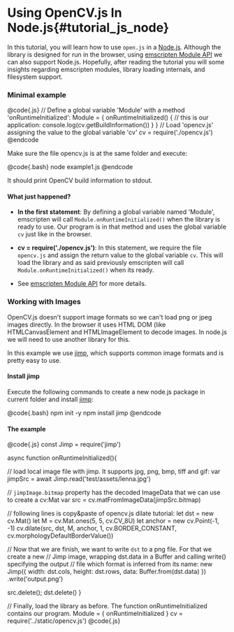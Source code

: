 Using OpenCV.js In Node.js{#tutorial_js_node}
===============================

In this tutorial, you will learn how to use `open.js` in a [Node.js](). Although the library is designed for run in the browser, using [emscripten Module API](https://emscripten.org/docs/api_reference/module.html) we can also support Node.js. Hopefully, after reading the tutorial you will some insights regarding emscripten modules, library loading internals, and filesystem support. 

### Minimal example

@code{.js}
// Define a global variable 'Module' with a method 'onRuntimeInitialized':
Module = {
  onRuntimeInitialized() {
    // this is our application:
    console.log(cv.getBuildInformation())
  }
}
// Load 'opencv.js' assigning the value to the global variable 'cv'
cv = require('./opencv.js')
@endcode

Make sure the file opencv.js is at the same folder and execute: 

@code{.bash}
node example1.js
@endcode

It should print OpenCV build information to stdout. 

#### What just happened?

 * **In the first statement**: By defining a global variable named 'Module', emscripten will call `Module.onRuntimeInitialized()` when the library is ready to use. Our program is in that method and uses the global variable `cv` just like in the browser.
 
 * **cv = require('./opencv.js')**: In this statement, we require the file `opencv.js` and assign the return value to the global variable `cv`. This will load the library and as said previously emscripten will call `Module.onRuntimeInitialized()` when its ready.

 * See [emscripten Module API](https://emscripten.org/docs/api_reference/module.html) for more details.

### Working with Images

OpenCV.js doesn't support image formats so we can't load png or jpeg images directly. In the browser it uses HTML DOM (like HTMLCanvasElement and HTMLImageElement to decode images. In node.js we will need to use another library for this. 

In this example we use [jimp](https://www.npmjs.com/package/jimp), which supports common image formats and is pretty easy to use.

#### Install jimp

Execute the following commands to create a new node.js package in current folder and install [jimp](https://www.npmjs.com/package/jimp):

@code{.bash}
npm init -y
npm install jimp
@endcode

#### The example

@code{.js}
const Jimp = require('jimp')

async function onRuntimeInitialized(){

  // load local image file with jimp. It supports jpg, png, bmp, tiff and gif:
  var jimpSrc = await Jimp.read('test/assets/lenna.jpg')

  // `jimpImage.bitmap` property has the decoded ImageData that we can use to create a cv:Mat
  var src = cv.matFromImageData(jimpSrc.bitmap)

  // following lines is copy&paste of opencv.js dilate tutorial:
  let dst = new cv.Mat()
  let M = cv.Mat.ones(5, 5, cv.CV_8U)
  let anchor = new cv.Point(-1, -1)
  cv.dilate(src, dst, M, anchor, 1, cv.BORDER_CONSTANT, cv.morphologyDefaultBorderValue())

  // Now that we are finish, we want to write `dst` to a png file. For that we create a new 
  // Jimp image, wrapping dst.data in a Buffer and calling write() specifying the output 
  // file which format is inferred from its name:
  new Jimp({
    width: dst.cols,
    height: dst.rows,
    data: Buffer.from(dst.data)
  })
  .write('output.png')

  src.delete();  dst.delete()
}

// Finally, load the library as before. The function onRuntimeInitialized contains our program.
Module = {
  onRuntimeInitialized
}
cv = require('../static/opencv.js')
@code{.js}
